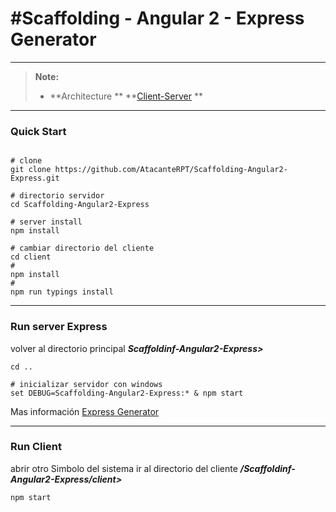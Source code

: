 #Scaffolding - Angular 2 - Express Generator
=================


----------

> **Note:**
> - **Architecture **  **[Client-Server](https://es.wikipedia.org/wiki/Cliente-servidor) **

----------
### Quick Start
```

# clone 
git clone https://github.com/AtacanteRPT/Scaffolding-Angular2-Express.git  

# directorio servidor
cd Scaffolding-Angular2-Express

# server install 
npm install 
```
```
# cambiar directorio del cliente
cd client
#
npm install
#
npm run typings install
``` 
-------
### Run server Express
 volver al directorio principal  ***Scaffoldinf-Angular2-Express>***
```
cd ..
```
```
# inicializar servidor con windows
set DEBUG=Scaffolding-Angular2-Express:* & npm start
```
Mas información [ Express Generator](http://expressjs.com/es/starter/generator.html)

---

### Run Client

abrir otro Simbolo del sistema
 ir al directorio del cliente ***/Scaffoldinf-Angular2-Express/client>***
```
npm start
```
